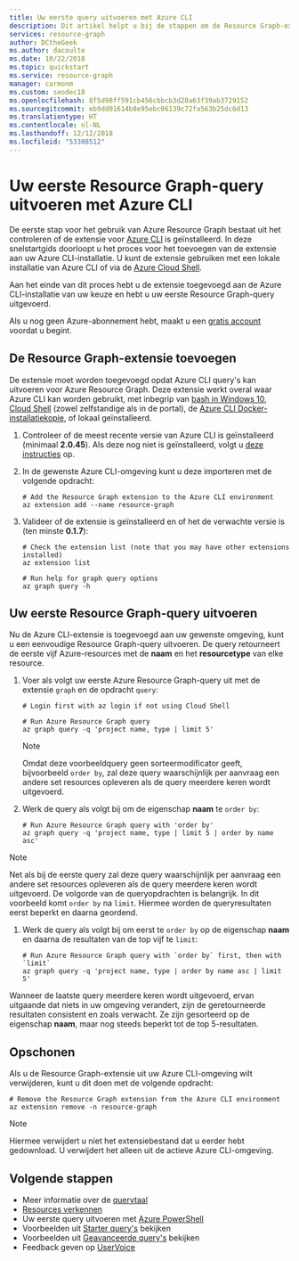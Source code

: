 ```yaml
---
title: Uw eerste query uitvoeren met Azure CLI
description: Dit artikel helpt u bij de stappen om de Resource Graph-extensie voor Azure CLI in te schakelen en uw eerste query uit te voeren.
services: resource-graph
author: DCtheGeek
ms.author: dacoulte
ms.date: 10/22/2018
ms.topic: quickstart
ms.service: resource-graph
manager: carmonm
ms.custom: seodec18
ms.openlocfilehash: 8f5d98ff591cb456cbbcb3d28a63f39ab3729152
ms.sourcegitcommit: eb9dd01614b8e95ebc06139c72fa563b25dc6d13
ms.translationtype: HT
ms.contentlocale: nl-NL
ms.lasthandoff: 12/12/2018
ms.locfileid: "53308512"
---
```

# <a name="run-your-first-resource-graph-query-using-azure-cli"></a>Uw eerste Resource Graph-query uitvoeren met Azure CLI

De eerste stap voor het gebruik van Azure Resource Graph bestaat uit het controleren of de extensie voor [Azure CLI](/cli/azure/) is geïnstalleerd. In deze snelstartgids doorloopt u het proces voor het toevoegen van de extensie aan uw Azure CLI-installatie. U kunt de extensie gebruiken met een lokale installatie van Azure CLI of via de [Azure Cloud Shell](https://shell.azure.com).

Aan het einde van dit proces hebt u de extensie toegevoegd aan de Azure CLI-installatie van uw keuze en hebt u uw eerste Resource Graph-query uitgevoerd.

Als u nog geen Azure-abonnement hebt, maakt u een [gratis account](https://azure.microsoft.com/free/) voordat u begint.

## <a name="add-the-resource-graph-extension"></a>De Resource Graph-extensie toevoegen

De extensie moet worden toegevoegd opdat Azure CLI query's kan uitvoeren voor Azure Resource Graph. Deze extensie werkt overal waar Azure CLI kan worden gebruikt, met inbegrip van [bash in Windows 10](/windows/wsl/install-win10), [Cloud Shell](https://shell.azure.com) (zowel zelfstandige als in de portal), de [Azure CLI Docker-installatiekopie](https://hub.docker.com/r/microsoft/azure-cli/), of lokaal geïnstalleerd.

1. Controleer of de meest recente versie van Azure CLI is geïnstalleerd (minimaal **2.0.45**). Als deze nog niet is geïnstalleerd, volgt u [deze instructies](/cli/azure/install-azure-cli-windows?view=azure-cli-latest) op.

1. In de gewenste Azure CLI-omgeving kunt u deze importeren met de volgende opdracht:

   ```azurecli-interactive
   # Add the Resource Graph extension to the Azure CLI environment
   az extension add --name resource-graph
   ```

1. Valideer of de extensie is geïnstalleerd en of het de verwachte versie is (ten minste **0.1.7**):

   ```azurecli-interactive
   # Check the extension list (note that you may have other extensions installed)
   az extension list

   # Run help for graph query options
   az graph query -h
   ```

## <a name="run-your-first-resource-graph-query"></a>Uw eerste Resource Graph-query uitvoeren

Nu de Azure CLI-extensie is toegevoegd aan uw gewenste omgeving, kunt u een eenvoudige Resource Graph-query uitvoeren. De query retourneert de eerste vijf Azure-resources met de **naam** en het **resourcetype** van elke resource.

1. Voer als volgt uw eerste Azure Resource Graph-query uit met de extensie `graph` en de opdracht `query`:

   ```azurecli-interactive
   # Login first with az login if not using Cloud Shell

   # Run Azure Resource Graph query
   az graph query -q 'project name, type | limit 5'
   ```

   > [!NOTE]
   > Omdat deze voorbeeldquery geen sorteermodificator geeft, bijvoorbeeld `order by`, zal deze query waarschijnlijk per aanvraag een andere set resources opleveren als de query meerdere keren wordt uitgevoerd.

1. Werk de query als volgt bij om de eigenschap **naam** te `order by`:

   ```azurecli-interactive
   # Run Azure Resource Graph query with 'order by'
   az graph query -q 'project name, type | limit 5 | order by name asc'
   ```

  > [!NOTE]
  > Net als bij de eerste query zal deze query waarschijnlijk per aanvraag een andere set resources opleveren als de query meerdere keren wordt uitgevoerd. De volgorde van de queryopdrachten is belangrijk. In dit voorbeeld komt `order by` na `limit`. Hiermee worden de queryresultaten eerst beperkt en daarna geordend.

1. Werk de query als volgt bij om eerst te `order by` op de eigenschap **naam** en daarna de resultaten van de top vijf te `limit`:

   ```azurecli-interactive
   # Run Azure Resource Graph query with `order by` first, then with `limit`
   az graph query -q 'project name, type | order by name asc | limit 5'
   ```

Wanneer de laatste query meerdere keren wordt uitgevoerd, ervan uitgaande dat niets in uw omgeving verandert, zijn de geretourneerde resultaten consistent en zoals verwacht. Ze zijn gesorteerd op de eigenschap **naam**, maar nog steeds beperkt tot de top 5-resultaten.

## <a name="cleanup"></a>Opschonen

Als u de Resource Graph-extensie uit uw Azure CLI-omgeving wilt verwijderen, kunt u dit doen met de volgende opdracht:

```azurecli-interactive
# Remove the Resource Graph extension from the Azure CLI environment
az extension remove -n resource-graph
```

> [!NOTE]
> Hiermee verwijdert u niet het extensiebestand dat u eerder hebt gedownload. U verwijdert het alleen uit de actieve Azure CLI-omgeving.

## <a name="next-steps"></a>Volgende stappen

- Meer informatie over de [querytaal](./concepts/query-language.md)
- [Resources verkennen](./concepts/explore-resources.md)
- Uw eerste query uitvoeren met [Azure PowerShell](first-query-powershell.md)
- Voorbeelden uit [Starter query's](./samples/starter.md) bekijken
- Voorbeelden uit [Geavanceerde query's](./samples/advanced.md) bekijken
- Feedback geven op [UserVoice](https://feedback.azure.com/forums/915958-azure-governance)